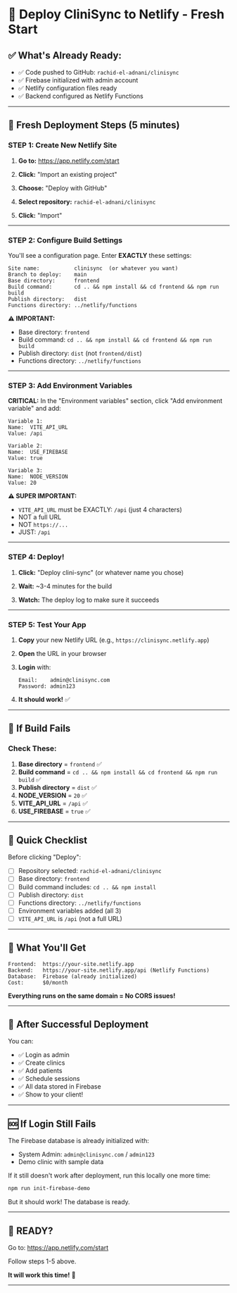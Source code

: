 # 🚀 Deploy CliniSync to Netlify - Fresh Start

## ✅ What's Already Ready:
- ✅ Code pushed to GitHub: `rachid-el-adnani/clinisync`
- ✅ Firebase initialized with admin account
- ✅ Netlify configuration files ready
- ✅ Backend configured as Netlify Functions

---

## 🎯 Fresh Deployment Steps (5 minutes)

### **STEP 1: Create New Netlify Site**

1. **Go to:** https://app.netlify.com/start

2. **Click:** "Import an existing project"

3. **Choose:** "Deploy with GitHub"

4. **Select repository:** `rachid-el-adnani/clinisync`

5. **Click:** "Import"

---

### **STEP 2: Configure Build Settings**

You'll see a configuration page. Enter **EXACTLY** these settings:

```
Site name:           clinisync  (or whatever you want)
Branch to deploy:    main
Base directory:      frontend
Build command:       cd .. && npm install && cd frontend && npm run build
Publish directory:   dist
Functions directory: ../netlify/functions
```

**⚠️ IMPORTANT:** 
- Base directory: `frontend`
- Build command: `cd .. && npm install && cd frontend && npm run build`
- Publish directory: `dist` (not `frontend/dist`)
- Functions directory: `../netlify/functions`

---

### **STEP 3: Add Environment Variables**

**CRITICAL:** In the "Environment variables" section, click "Add environment variable" and add:

```
Variable 1:
Name:  VITE_API_URL
Value: /api

Variable 2:
Name:  USE_FIREBASE
Value: true

Variable 3:
Name:  NODE_VERSION
Value: 20
```

**⚠️ SUPER IMPORTANT:** 
- `VITE_API_URL` must be EXACTLY: `/api` (just 4 characters)
- NOT a full URL
- NOT `https://...`
- JUST: `/api`

---

### **STEP 4: Deploy!**

1. **Click:** "Deploy clini-sync" (or whatever name you chose)

2. **Wait:** ~3-4 minutes for the build

3. **Watch:** The deploy log to make sure it succeeds

---

### **STEP 5: Test Your App**

1. **Copy** your new Netlify URL (e.g., `https://clinisync.netlify.app`)

2. **Open** the URL in your browser

3. **Login** with:
   ```
   Email:    admin@clinisync.com
   Password: admin123
   ```

4. **It should work!** ✅

---

## 🔧 If Build Fails

### **Check These:**

1. **Base directory** = `frontend` ✅
2. **Build command** = `cd .. && npm install && cd frontend && npm run build` ✅
3. **Publish directory** = `dist` ✅
4. **NODE_VERSION** = `20` ✅
5. **VITE_API_URL** = `/api` ✅
6. **USE_FIREBASE** = `true` ✅

---

## 🎯 Quick Checklist

Before clicking "Deploy":

- [ ] Repository selected: `rachid-el-adnani/clinisync`
- [ ] Base directory: `frontend`
- [ ] Build command includes: `cd .. && npm install`
- [ ] Publish directory: `dist`
- [ ] Functions directory: `../netlify/functions`
- [ ] Environment variables added (all 3)
- [ ] `VITE_API_URL` is `/api` (not a full URL)

---

## 🎉 What You'll Get

```
Frontend:  https://your-site.netlify.app
Backend:   https://your-site.netlify.app/api (Netlify Functions)
Database:  Firebase (already initialized)
Cost:      $0/month
```

**Everything runs on the same domain = No CORS issues!**

---

## 📝 After Successful Deployment

You can:
- ✅ Login as admin
- ✅ Create clinics
- ✅ Add patients
- ✅ Schedule sessions
- ✅ All data stored in Firebase
- ✅ Show to your client!

---

## 🆘 If Login Still Fails

The Firebase database is already initialized with:
- System Admin: `admin@clinisync.com` / `admin123`
- Demo clinic with sample data

If it still doesn't work after deployment, run this locally one more time:

```bash
npm run init-firebase-demo
```

But it should work! The database is ready.

---

## 🚀 READY?

Go to: https://app.netlify.com/start

Follow steps 1-5 above.

**It will work this time!** 💪

---

